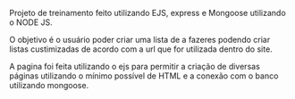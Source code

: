 Projeto de treinamento feito utilizando EJS, express e Mongoose utilizando o NODE JS.

O objetivo é o usuário poder criar uma lista de a fazeres podendo criar listas custimizadas de acordo com a url que for utilizada dentro do site.

A pagina foi feita utilizando o ejs para permitir a criação de diversas páginas utilizando o mínimo possível de HTML e a conexão com o banco utilizando mongoose.
